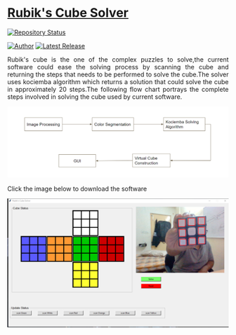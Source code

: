 # <a href="https://drive.google.com/file/d/1vTOnswnFGa5YzNrHzCOuYpLlWIMAFV9V/view?usp=sharing" target="_blank">Rubik's Cube Solver</a>

[![Repository Status](https://img.shields.io/badge/Repository%20Status-Maintained-dark%20green.svg)](https://github.com/guru-narayana/rubiks_cube_solver)

[![Author](https://img.shields.io/badge/Author-Nara%20Guru%20Narayanaswamy-blue)](https://www.linkedin.com/in/nara-guru-narayanaswamy-658a811b0/)
[![Latest Release](https://img.shields.io/badge/Latest%20Release-18%20July%202022-yellow.svg)](https://github.com/guru-narayana/rubiks_cube_solver/commit/master)

 <p align="justify">Rubik's cube is the one of the complex puzzles to solve,the current software could ease the solving process by scanning the cube and returning the steps that needs to be performed to solve the cube.The solver uses kociemba algorithm which returns a solution that could solve the cube in approximately 20 steps.The following flow chart portrays the complete steps involved in solving the cube used by current software. </p>

![Algorithim Block Diagram](https://github.com/guru-narayana/rubiks_cube_solver/blob/master/Images/algo.png)

 <p align="justify">Click the image below to download the software</p>



<a href="https://drive.google.com/file/d/1vTOnswnFGa5YzNrHzCOuYpLlWIMAFV9V/view?usp=sharing" rel="Software">![Software](https://github.com/guru-narayana/rubiks_cube_solver/blob/master/Images/Software.png)</a>
